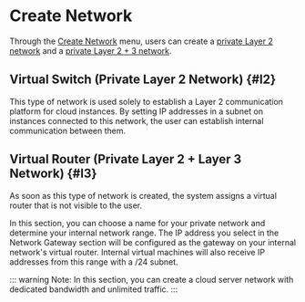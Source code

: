 # Create Network

Through the [Create Network](https://panel.virakcloud.com/instances/network/list?createNetwork=true) menu, users can create a [private Layer 2 network](#l2) and a [private Layer 2 + 3 network](#l3).

## Virtual Switch (Private Layer 2 Network) {#l2}
This type of network is used solely to establish a Layer 2 communication platform for cloud instances. By setting IP addresses in a subnet on instances connected to this network, the user can establish internal communication between them.

<DarkModeImage
  dark-src="/images/guides/en/dark/networks/create-network-switch.png"
  light-src="/images/guides/en/light/networks/create-network-switch.png"
  alt="Create Virtual Switch"
/>


## Virtual Router (Private Layer 2 + Layer 3 Network) {#l3}
As soon as this type of network is created, the system assigns a virtual router that is not visible to the user.

<DarkModeImage
  dark-src="/images/guides/en/dark/networks/create-network-router.png"
  light-src="/images/guides/en/light/networks/create-network-router.png"
  alt="Create Virtual Router"
/>

In this section, you can choose a name for your private network and determine your internal network range. The IP address you select in the Network Gateway section will be configured as the gateway on your internal network's virtual router. Internal virtual machines will also receive IP addresses from this range with a /24 subnet.

::: warning Note:
In this section, you can create a cloud server network with dedicated bandwidth and unlimited traffic.
:::
